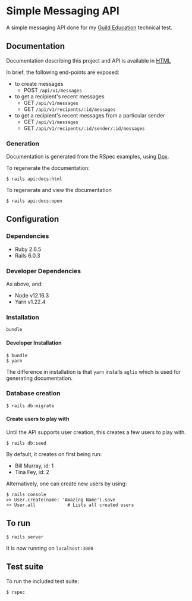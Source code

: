# Simple Messaging API

A simple messaging API done for my [Guild Education] technical test.

[Guild Education]: https://www.guildeducation.com/

## Documentation

Documentation describing this project and API is available in
[HTML](https://carlosnsr.github.io/simple-messaging-api)

In brief, the following end-points are exposed:
- to create messages
  - POST `/api/v1/messages`
- to get a recipient's recent messages
  - GET `/api/v1/messages`
  - GET `/api/v1/recipents/:id/messages`
- to get a recipient's recent messages from a particular sender
  - GET `/api/v1/messages`
  - GET `/api/v1/recipents/:id/sender/:id/messages`

### Generation

Documentation is generated from the RSpec examples, using [Dox](https://github.com/infinum/dox).

To regenerate the documentation:
```
$ rails api:docs:html
```

To regenerate and view the documentation
```
$ rails api:docs:open
```

## Configuration

### Dependencies

* Ruby 2.6.5
* Rails 6.0.3

### Developer Dependencies

As above, and:

* Node v12.16.3
* Yarn v1.22.4

### Installation

```
bundle
```

#### Developer Installation

```
$ bundle
$ yarn
```

The difference in installation is that `yarn` installs `aglio` which is used for
generating documentation.

### Database creation

```
$ rails db:migrate
```

#### Create users to play with

Until the API supports user creation, this creates a few users to play with.

```
$ rails db:seed
```

By default, it creates on first being run:
- Bill Murray, id: 1
- Tina Fey, id: 2

Alternatively, one can create new users by using:

```
$ rails console
>> User.create(name: 'Amazing Name').save
>> User.all            # Lists all created users
```

## To run

```
$ rails server
```

It is now running on `localhost:3000`

## Test suite

To run the included test suite:

```
$ rspec
```

